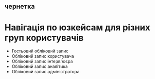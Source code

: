 ## чернетка

# Навігація по юзкейсам для різних груп користувачів

* Гостьовий обліковий запис
* Обліковий запис користувача
* Обліковий запис інтерв'юєра
* Обліковий запис аналітика
* Обліковий запис адміністратора
